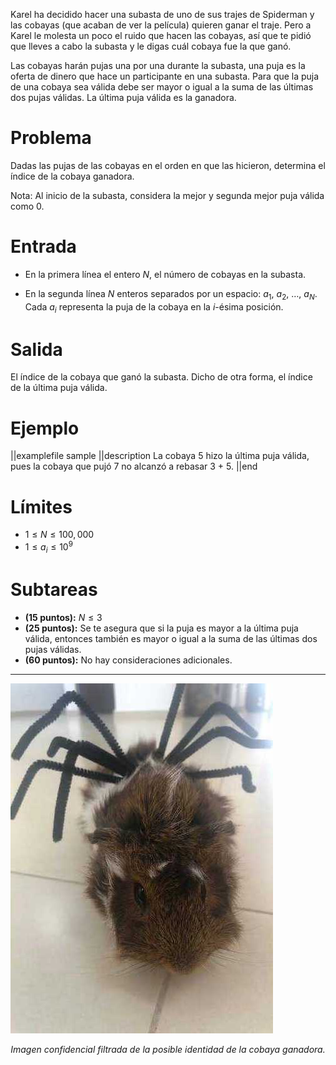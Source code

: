 Karel ha decidido hacer una subasta de uno de sus trajes de Spiderman y las cobayas (que acaban de ver la película) quieren ganar el traje. Pero a Karel le molesta un poco el ruido que hacen las cobayas, así que te pidió que lleves a cabo la subasta y le digas cuál cobaya fue la que ganó.

Las cobayas harán pujas una por una durante la subasta, una puja es la oferta de dinero que hace un participante en una subasta. Para que la puja de una cobaya sea válida debe ser mayor o igual a la suma de las últimas dos pujas válidas. La última puja válida es la ganadora.

# Problema

Dadas las pujas de las cobayas en el orden en que las hicieron, determina el índice de la cobaya ganadora.

Nota: Al inicio de la subasta, considera la mejor y segunda mejor puja válida como 0.

# Entrada

- En la primera línea el entero $N$, el número de cobayas en la subasta.

- En la segunda línea $N$ enteros separados por un espacio: $a_1$, $a_2$, $\ldots$, $a_N$. Cada $a_i$ representa la puja de la cobaya en la $i$-ésima posición.

# Salida

El índice de la cobaya que ganó la subasta. Dicho de otra forma, el índice de la última puja válida.

# Ejemplo

||examplefile
sample
||description
La cobaya 5 hizo la última puja válida, pues la cobaya que pujó 7 no alcanzó a rebasar 3 + 5.
||end

# Límites

- $1 \leq N \leq 100,000$
- $1 \leq a_i \leq 10^9$

# Subtareas

- **(15 puntos):** $N \leq 3$
- **(25 puntos):** Se te asegura que si la puja es mayor a la última puja válida, entonces también es mayor o igual a la suma de las últimas dos pujas válidas.
- **(60 puntos):** No hay consideraciones adicionales.

---

![Spidercobaya](spidercobaya.jpg)

<figcaption align = "center"><i>Imagen confidencial filtrada de la posible identidad de la cobaya ganadora.</i></figcaption>
